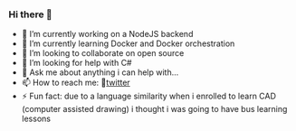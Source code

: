 ### Hi there 👋

<!--
**joaojesus81/joaojesus81** is a ✨ _special_ ✨ repository because its `README.md` (this file) appears on your GitHub profile.-->

- 🔭 I’m currently working on a NodeJS backend
- 🌱 I’m currently learning Docker and Docker orchestration
- 👯 I’m looking to collaborate on open source
- 🤔 I’m looking for help with C#
- 💬 Ask me about anything i can help with...
- 📫 How to reach me: 🐥[twitter](https://twitter.com/joaojesus81)
- ⚡ Fun fact: due to a language similarity when i enrolled to learn CAD (computer assisted drawing) i thought i was going to have bus learning lessons

